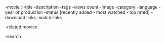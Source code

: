 -movie :
   -title
   -description
   -tags
   -views count
   -image
   -category
   -language
   -year of production
   -status [recently added - most watched - top rated]
   -download links
   -watch links 

   -related movies 

-search	